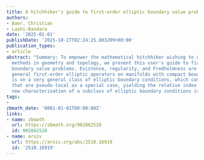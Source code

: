 ```yaml
---
title: A hitchhiker's guide to first-order elliptic boundary value problems
authors:
- Baer, Christian
- Lashi-Bandara
date: '2025-01-01'
publishDate: '2025-10-27T02:24:25.803209+00:00'
publication_types:
- article
abstract: "Summary: To empower the mathematical hitchhiker wishing to use operator
  methods in geometry and topology, we present this user's guide to first-order elliptic
  boundary value problems. Existence, regularity, and Fredholmness are discussed for
  general first-order elliptic operators on manifolds with compact boundary. The focus
  is on a very general class of elliptic boundary conditions, which contain those
  that are pseudo-local as a special case, yielding the relative index theorem. A
  new characterisation of a subclass of elliptic boundary conditions is also given."
tags:
- 
zbmath_date: '0001-01-01T00:00:00Z'
links:
- name: zbmath
  url: https://zbmath.org/902862528
  id: 902862528
- name: arxiv
  url: https://arxiv.org/abs/2510.16919
  id: '2510.16919'
---
```

